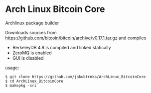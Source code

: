 # Arch Linux Bitcoin Core
Archlinux package builder

Downloads sources from https://github.com/bitcoin/bitcoin/archive/v0.17.1.tar.gz and compiles

* BerkeleyDB 4.8 is compiled and linked statically
* ZeroMQ is enabled
* GUI is disabled

usage:
```
$ git clone https://github.com/jakubtrnka/ArchLinux_BitcoinCore
$ cd ArchLinux_BitcoinCore
$ makepkg -sri
```
